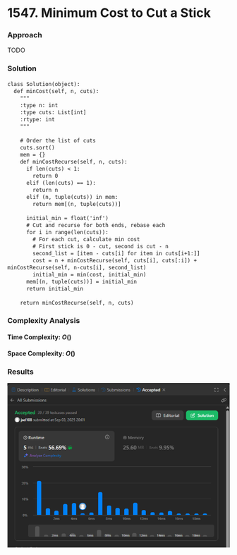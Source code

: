 # 1547. Minimum Cost to Cut a Stick

### Approach
TODO

### Solution
```
class Solution(object):
  def minCost(self, n, cuts):
    """
    :type n: int
    :type cuts: List[int]
    :rtype: int
    """

    # Order the list of cuts
    cuts.sort()
    mem = {}
    def minCostRecurse(self, n, cuts):
      if len(cuts) < 1:
        return 0
      elif (len(cuts) == 1):
        return n
      elif (n, tuple(cuts)) in mem:
        return mem[(n, tuple(cuts))]
      
      initial_min = float('inf')
      # Cut and recurse for both ends, rebase each 
      for i in range(len(cuts)):
        # For each cut, calculate min cost
        # First stick is 0 - cut, second is cut - n
        second_list = [item - cuts[i] for item in cuts[i+1:]]
        cost = n + minCostRecurse(self, cuts[i], cuts[:i]) + minCostRecurse(self, n-cuts[i], second_list)
        initial_min = min(cost, initial_min)
      mem[(n, tuple(cuts))] = initial_min
      return initial_min
  
    return minCostRecurse(self, n, cuts)
```

### Complexity Analysis
#### Time Complexity: $O()$


#### Space Complexity: $O()$

### Results

![screenshot](/array_string/medium/189_rotate_array/189_rotate_array.png)
